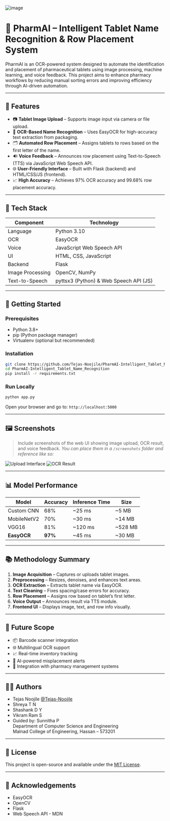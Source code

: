 ![image](https://github.com/user-attachments/assets/f794e0dc-8efc-43b1-b4cc-6ca21efa10a2)
# 💊 PharmAI – Intelligent Tablet Name Recognition & Row Placement System

PharmAI is an OCR-powered system designed to automate the identification and placement of pharmaceutical tablets using image processing, machine learning, and voice feedback. This project aims to enhance pharmacy workflows by reducing manual sorting errors and improving efficiency through AI-driven automation.

---

## 📌 Features

- 📷 **Tablet Image Upload** – Supports image input via camera or file upload.
- 🧠 **OCR-Based Name Recognition** – Uses EasyOCR for high-accuracy text extraction from packaging.
- 🗂️ **Automated Row Placement** – Assigns tablets to rows based on the first letter of the name.
- 🔊 **Voice Feedback** – Announces row placement using Text-to-Speech (TTS) via JavaScript Web Speech API.
- 🌐 **User-Friendly Interface** – Built with Flask (backend) and HTML/CSS/JS (frontend).
- 📈 **High Accuracy** – Achieves 97% OCR accuracy and 99.68% row placement accuracy.

---

## 🧪 Tech Stack

| Component | Technology |
|----------|-------------|
| Language | Python 3.10 |
| OCR | EasyOCR |
| Voice | JavaScript Web Speech API |
| UI | HTML, CSS, JavaScript |
| Backend | Flask |
| Image Processing | OpenCV, NumPy |
| Text-to-Speech | pyttsx3 (Python) & Web Speech API (JS) |

---

## 🚀 Getting Started

### Prerequisites

- Python 3.8+
- pip (Python package manager)
- Virtualenv (optional but recommended)

### Installation

```bash
git clone https://github.com/Tejas-Noojile/PharmAI-Intelligent_Tablet_Name_Recognition.git
cd PharmAI-Intelligent_Tablet_Name_Recognition
pip install -r requirements.txt
```

### Run Locally

```bash
python app.py
```

Open your browser and go to: `http://localhost:5000`

---

## 🖼️ Screenshots

> Include screenshots of the web UI showing image upload, OCR result, and voice feedback.
> _You can place them in a `/screenshots` folder and reference like so:_

![Upload Interface]("C:\Users\tejas\OneDrive\Desktop\userinterface.jpg")
![OCR Result]("C:\Users\tejas\OneDrive\Desktop\uploadimage.jpg")

---

## 📊 Model Performance

| Model       | Accuracy | Inference Time | Size     |
|-------------|----------|----------------|----------|
| Custom CNN  | 68%      | ~25 ms         | ~5 MB    |
| MobileNetV2 | 70%      | ~30 ms         | ~14 MB   |
| VGG16       | 81%      | ~120 ms        | ~528 MB  |
| **EasyOCR** | **97%**  | ~45 ms         | ~30 MB   |

---

## 📚 Methodology Summary

1. **Image Acquisition** – Captures or uploads tablet images.
2. **Preprocessing** – Resizes, denoises, and enhances text areas.
3. **OCR Extraction** – Extracts tablet name via EasyOCR.
4. **Text Cleaning** – Fixes spacing/case errors for accuracy.
5. **Row Placement** – Assigns row based on tablet’s first letter.
6. **Voice Output** – Announces result via TTS module.
7. **Frontend UI** – Displays image, text, and row info visually.

---

## 🔮 Future Scope

- 📦 Barcode scanner integration
- 🌐 Multilingual OCR support
- 📈 Real-time inventory tracking
- 🤖 AI-powered misplacement alerts
- 💾 Integration with pharmacy management systems

---

## 👨‍💻 Authors

- Tejas Noojile [@Tejas-Noojile](https://github.com/Tejas-Noojile)
- Shreya T N
- Shashank D Y
- Vikram Ram S  
- Guided by: Sunnitha P  
  Department of Computer Science and Engineering  
  Malnad College of Engineering, Hassan – 573201

---

## 📄 License

This project is open-source and available under the [MIT License](LICENSE).

---

## 🙌 Acknowledgements

- EasyOCR
- OpenCV
- Flask
- Web Speech API - MDN
